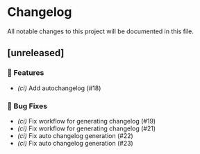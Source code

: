 # Changelog

All notable changes to this project will be documented in this file.

## [unreleased]

### 🚀 Features

- *(ci)* Add autochangelog (#18)

### 🐛 Bug Fixes

- *(ci)* Fix workflow for generating changelog (#19)
- *(ci)* Fix workflow for generating changelog (#21)
- *(ci)* Fix auto changelog generation (#22)
- *(ci)* Fix auto changelog generation (#23)

<!-- generated by git-cliff -->
